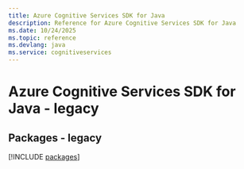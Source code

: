 ```yaml
---
title: Azure Cognitive Services SDK for Java
description: Reference for Azure Cognitive Services SDK for Java
ms.date: 10/24/2025
ms.topic: reference
ms.devlang: java
ms.service: cognitiveservices
---
```

# Azure Cognitive Services SDK for Java - legacy
## Packages - legacy
[!INCLUDE [packages](cognitive-services-index.md)]